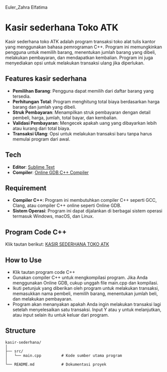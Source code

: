 Euler_Zahra Elfatima

# Kasir sederhana Toko ATK
Kasir sederhana toko ATK adalah program transaksi toko alat tulis kantor yang menggunakan bahasa pemrograman C++. Program ini memungkinkan pengguna untuk memilih barang, menentukan jumlah barang yang dibeli, melakukan pembayaran, dan mendapatkan kembalian. Program ini juga menyediakan opsi untuk melakukan transaksi ulang jika diperlukan.

## Features kasir sederhana

- **Pemilihan Barang**: Pengguna dapat memilih dari daftar barang yang tersedia.
- **Perhitungan Total**: Program menghitung total biaya berdasarkan harga barang dan jumlah yang dibeli.
- **Struk Pembayaran**: Menampilkan struk pembayaran dengan detail pembeli, harga, jumlah, total bayar, dan kembalian.
- **Validasi Pembayaran**: Mengecek apakah uang yang dibayarkan lebih atau kurang dari total biaya.
- **Transaksi Ulang**: Opsi untuk melakukan transaksi baru tanpa harus memulai program dari awal.

## Tech 

- **Editor**: [Sublime Text](https://www.sublimetext.com/) 
- **Compiler**: [Online GDB C++ Compiler](https://www.onlinegdb.com/online_c++_compiler)

## Requirement

- **Compiler C++**: Program ini membutuhkan compiler C++ seperti GCC, Clang, atau compiler C++ online seperti Online GDB.
- **Sistem Operasi**: Program ini dapat dijalankan di berbagai sistem operasi termasuk Windows, macOS, dan Linux.

## Program Code C++
Klik tautan berikut:
[KASIR SEDERHANA TOKO ATK](https://github.com/Elfaa-github/Program-CPP_TLS24/blob/9c55dc44fab71015adfe46a3afca8e3a258d1d44/PROGRAM%20KASIR%20SEDERHANA%20TOKO%20ATK.cpp)

## How to Use
- Klik tautan program code C++
- Gunakan compiler C++ untuk mengkompilasi program. Jika Anda menggunakan Online GDB, cukup unggah file main.cpp dan kompilasi.
- Ikuti petunjuk yang diberikan oleh program untuk melakukan transaksi, memasukkan nama pembeli, memilih barang, menentukan jumlah beli, dan melakukan pembayaran.
- Program akan menanyakan apakah Anda ingin melakukan transaksi lagi setelah menyelesaikan satu transaksi. Input Y atau y untuk melanjutkan, atau input selain itu untuk keluar dari program.

## Structure

```plaintext
kasir-sederhana/
│
├── src/
│   └── main.cpp         # Kode sumber utama program
│
└── README.md            # Dokumentasi proyek
